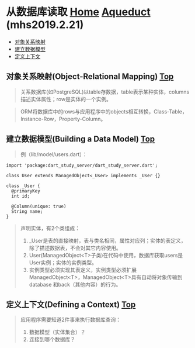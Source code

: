 # 从数据库读取 [Home] [Aqueduct] (mhs2019.2.21)

- [对象关系映射]
- [建立数据模型]
- [定义上下文]

## <span id="object-relational-mapping">对象关系映射(Object-Relational Mapping)</span> [Top]
> 关系数据库(如PostgreSQL)以table存数据，table表示某种实体，columns描述实体属性；row是实体的一个实例。

> ORM将数据库中的rows与应用程序中的objects相互转换，Class-Table，Instance-Row，Property-Column。

## <span id="building-a-data-model">建立数据模型(Building a Data Model)</span> [Top]
> 例（lib/model/users.dart）：
```
import 'package:dart_study_server/dart_study_server.dart';

class User extends ManagedObject<_User> implements _User {}

class _User {
  @primaryKey
  int id;

  @Column(unique: true)
  String name;
}
```
> 声明实体，有2个类组成：
> 1. _User是表的直接映射，表与类名相同，属性对应列；实体的表定义，除了描述数据表，不会对其它内容使用。
> 2. User(ManagedObject\<T\>子类)在代码中使用，数据库获取users是User实例；实体的实例类型。
> 3. 实例类型必须实现其表定义，实例类型必须扩展ManagedObject\<T\>，ManagedObject\<T\>具有自动将对象传输到database 和back（其他内容）的行为。

## <span id="defining-a-context">定义上下文(Defining a Context)</span> [Top]
> 应用程序需要知道2件事来执行数据库查询：
> 1. 数据模型（实体集合）？
> 2. 连接到哪个数据库？

##
[Home]: https://mhsnet.github.io/note/ "《MHS技术栈学习笔记》"
[Aqueduct]: https://mhsnet.github.io/note/framework/aqueduct/index.html "《Aqueduct》"
[Top]: https://mhsnet.github.io/note/framework/aqueduct/tutorial/reading_from_a_database.html "从数据库读取"

[对象关系映射]: https://mhsnet.github.io/note/framework/aqueduct/tutorial/reading_from_a_database.html#object-relational-mapping "对象关系映射(Object-Relational Mapping)"
[建立数据模型]: https://mhsnet.github.io/note/framework/aqueduct/tutorial/reading_from_a_database.html#building-a-data-model "建立数据模型(Building a Data Model)"
[定义上下文]: https://mhsnet.github.io/note/framework/aqueduct/tutorial/reading_from_a_database.html#defining-a-context "定义上下文(Defining a Context)"